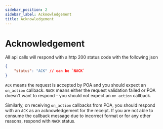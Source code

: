 ```yaml
---
sidebar_position: 2
sidebar_label: Acknowledgement
title: Acknowledgement
---
```


# Acknowledgement

All api calls will respond with a http 200 status code with the following json

```json
{
    "status": "ACK" // can be `NACK`
}
```

`ACK` means the request is accepted by POA and you should expect an `on_action` callback. `NACK` means either the request validation failed or POA doesn't want to respond - you should not expect an `on_action` callback.

Similarly, on receiving `on_action` callbacks from POA, you should respond with an `ACK` as an acknowledgement for the receipt. If you are not able to consume the callback message due to incorrect format or for any other reasons, respond with `NACK` status.